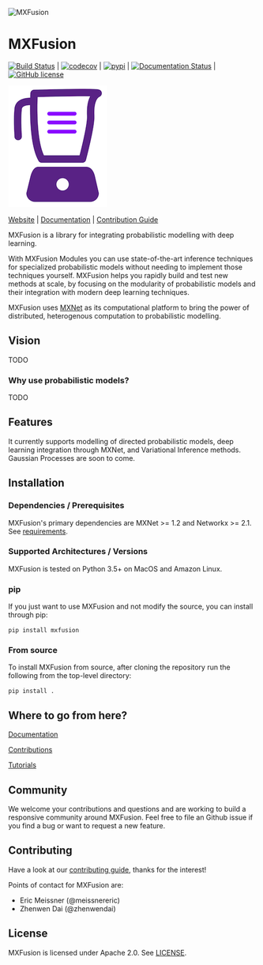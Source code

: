 ![MXFusion](docs/image/blender-small.png)
# MXFusion
[![Build Status](https://travis-ci.org/amzn/MXFusion.svg?branch=master)](https://travis-ci.org/amzn/MXFusion) |
[![codecov](https://codecov.io/gh/amzn/MXFusion/branch/master/graph/badge.svg)](https://codecov.io/gh/amzn/MXFusion) |
[![pypi](https://img.shields.io/pypi/v/mxfusion.svg?style=flat)](https://pypi.org/project/mxfusion/) |
[![Documentation Status](https://readthedocs.org/projects/mxfusion/badge/?version=latest)](https://mxfusion.readthedocs.io/en/latest/?badge=latest) |
[![GitHub license](https://img.shields.io/github/license/amzn/mxfusion.svg)](https://github.com/amzn/mxfusion/blob/master/LICENSE)

![MXFusion](docs/images/logo/blender-small.png)

[Website](https://github.com/amzn/MXFusion) |
[Documentation](https://github.com/amzn/MXFusion/docs) |
[Contribution Guide](https://github.com/amzn/MXFusion/CONTRIBUTING.md)

MXFusion is a library for integrating probabilistic modelling with deep learning.

With MXFusion Modules you can use state-of-the-art inference techniques for specialized probabilistic models without needing to implement those techniques yourself. MXFusion helps you rapidly build and test new methods at scale, by focusing on the modularity of probabilistic models and their integration with modern deep learning techniques.

MXFusion uses  [MXNet](https://github.com/apache/incubator-mxnet) as its computational platform to bring the power of distributed, heterogenous computation to probabilistic modelling.

## Vision

TODO

### Why use probabilistic models?

TODO

## Features
It currently supports modelling of directed probabilistic models, deep learning integration through MXNet, and Variational Inference methods. Gaussian Processes are soon to come.


## Installation

### Dependencies / Prerequisites
MXFusion's primary dependencies are MXNet >= 1.2 and Networkx >= 2.1.
See [requirements](requirements/requirements.txt).

### Supported Architectures / Versions

MXFusion is tested on Python 3.5+ on MacOS and Amazon Linux.

### pip
If you just want to use MXFusion and not modify the source, you can install through pip:
```
pip install mxfusion
```

### From source
To install MXFusion from source, after cloning the repository run the following from the top-level directory:
```
pip install .
```

## Where to go from here?

[Documentation](https://github.com/amzn/MXFusion/docs)

[Contributions](CONTRIBUTING.md)

[Tutorials](Tutorials.md)

## Community
We welcome your contributions and questions and are working to build a responsive community around MXFusion. Feel free to file an Github issue if you find a bug or want to request a new feature.

## Contributing

Have a look at our [contributing guide](CONTRIBUTING.md), thanks for the interest!

Points of contact for MXFusion are:
* Eric Meissner (@meissnereric)
* Zhenwen Dai (@zhenwendai)

## License

MXFusion is licensed under Apache 2.0. See [LICENSE](LICENSE).
